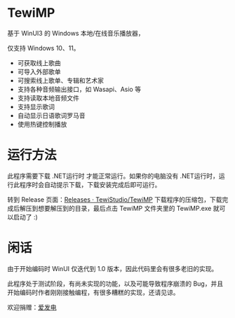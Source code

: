 # TewiMP

基于 WinUI3 的 Windows 本地/在线音乐播放器，

仅支持 Windows 10、11。

* 可获取线上歌曲
* 可导入外部歌单
* 可搜索线上歌单、专辑和艺术家
* 支持各种音频输出接口，如 Wasapi、Asio 等
* 支持读取本地音频文件
* 支持显示歌词
* 自动显示日语歌词罗马音
* 使用热键控制播放

# 运行方法

此程序需要下载 .NET运行时 才能正常运行。如果你的电脑没有 .NET运行时，运行此程序时会自动提示下载，下载安装完成后即可运行。

转到 Release 页面：[Releases · TewiStudio/TewiMP](https://github.com/TewiStudio/TewiMP/releases) 下载程序的压缩包，下载完成后解压到想要解压到的目录，最后点击 TewiMP 文件夹里的 TewiMP.exe 就可以启动了 :)

# 闲话

由于开始编码时 WinUI 仅迭代到 1.0 版本，因此代码里会有很多老旧的实现。

此程序处于测试阶段，有尚未实现的功能，以及可能导致程序崩溃的 Bug，并且开始编码时作者刚刚接触编程，有很多糟糕的实现，还请见谅。

欢迎捐赠：[爱发电](https://afdian.com/a/TewiStudio)

